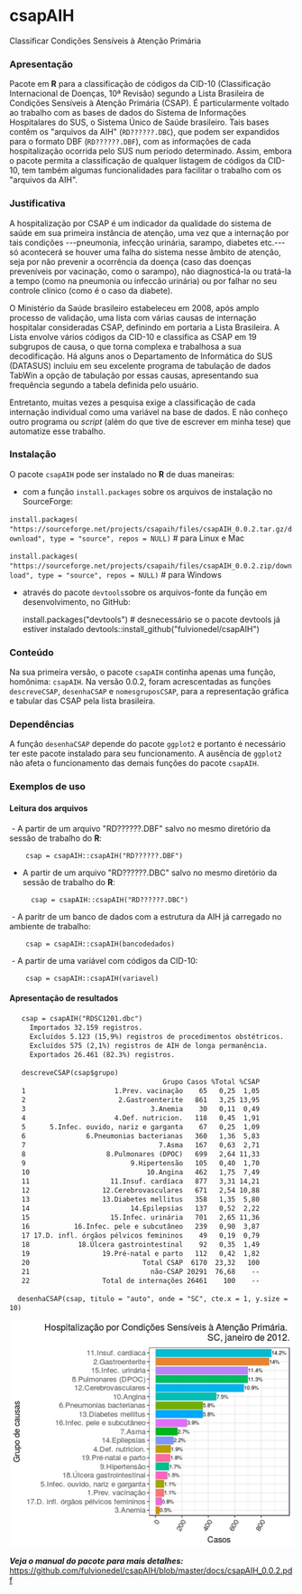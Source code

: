 # csapAIH
Classificar Condições Sensíveis à Atenção Primária

### Apresentação

Pacote em **R** para a classificação de códigos da CID-10 (Classificação Internacional de Doenças, 10ª Revisão) segundo a Lista Brasileira de Condições Sensíveis à Atenção Primária (CSAP). É particularmente voltado ao trabalho com as bases de dados do Sistema de Informações Hospitalares do SUS, o Sistema Único de Saúde brasileiro. Tais bases contêm os "arquivos da AIH" (`RD??????.DBC`), que podem ser expandidos para o formato DBF (`RD??????.DBF`), com as informações de cada hospitalização ocorrida pelo SUS num período determinado. Assim, embora o pacote permita a classificação de qualquer listagem de códigos da CID-10, tem também algumas funcionalidades para facilitar o trabalho com os "arquivos da AIH".

### Justificativa

A hospitalização por CSAP é um indicador da qualidade do sistema de saúde em sua primeira instância de atenção, uma vez que a internação por tais condições ---pneumonia, infecção urinária, sarampo, diabetes etc.---  só acontecerá se houver uma falha do sistema nesse âmbito de atenção, seja por não prevenir a ocorrência da doença (caso das doenças preveníveis por vacinação, como o sarampo), não diagnosticá-la ou tratá-la a tempo (como na pneumonia ou infeccão urinária) ou por falhar no seu controle clínico (como é o caso da diabete).

O Ministério da Saúde brasileiro estabeleceu em 2008, após amplo processo de validação, uma lista com várias causas de internação hospitalar consideradas CSAP, definindo em portaria a Lista Brasileira. A Lista envolve vários códigos da CID-10 e classifica as CSAP em 19 subgrupos de causa, o que torna complexa e trabalhosa a sua decodificação. Há alguns anos o Departamento de Informática do SUS (DATASUS) incluiu em seu excelente programa de tabulação de dados TabWin a opção de tabulação por essas causas, apresentando sua frequência segundo a tabela definida pelo usuário.

Entretanto, muitas vezes a pesquisa exige a classificação de cada internação individual como uma variável na base de dados. E não conheço outro programa ou *script* (além do que tive de escrever em minha tese) que automatize esse trabalho.

### Instalação

O pacote `csapAIH` pode ser instalado no **R** de duas maneiras:
  
  * com a função `install.packages` sobre os arquivos de instalação no SourceForge:
  
  `install.packages( "https://sourceforge.net/projects/csapaih/files/csapAIH_0.0.2.tar.gz/download", type = "source", repos = NULL)` # para Linux e Mac 
  
  `install.packages( "https://sourceforge.net/projects/csapaih/files/csapAIH_0.0.2.zip/download", type = "source", repos = NULL)` # para Windows
  
  * através do pacote `devtools`sobre os arquivos-fonte da função em desenvolvimento, no GitHub:
      
    install.packages("devtools") # desnecessário se o pacote devtools já estiver instalado
    devtools::install_github("fulvionedel/csapAIH")



### Conteúdo

Na sua primeira versão, o pacote `csapAIH` continha apenas uma função, homônima: `csapAIH`. Na versão 0.0.2, foram acrescentadas as funções `descreveCSAP`, `desenhaCSAP` e `nomesgruposCSAP`, para a representação gráfica e tabular das CSAP pela lista brasileira.

### Dependências

A função `desenhaCSAP` depende do pacote `ggplot2` e portanto é necessário ter este pacote instalado para seu funcionamento. A ausência de `ggplot2` não afeta o funcionamento das demais funções do pacote `csapAIH`.

### Exemplos de uso
#### Leitura dos arquivos

  - A partir de um arquivo "RD??????.DBF" salvo no mesmo diretório da sessão de trabalho do **R**:
  
        csap = csapAIH::csapAIH("RD??????.DBF")

- A partir de um arquivo "RD??????.DBC" salvo no mesmo diretório da sessão de trabalho do **R**:
  
        csap = csapAIH::csapAIH("RD??????.DBC")
  
  - A paritr de um banco de dados com a estrutura da AIH já carregado no ambiente de trabalho:
  
        csap = csapAIH::csapAIH(bancodedados)
  
  - A partir de uma variável com códigos da CID-10:
  
        csap = csapAIH::csapAIH(variavel)
 
 #### Apresentação de resultados 
       csap = csapAIH("RDSC1201.dbc")
         Importados 32.159 registros.
         Excluídos 5.123 (15,9%) registros de procedimentos obstétricos.
         Excluídos 575 (2,1%) registros de AIH de longa permanência.
         Exportados 26.461 (82.3%) registros.
       
       descreveCSAP(csap$grupo)
                                          Grupo Casos %Total %CSAP
       1                      1.Prev. vacinação    65   0,25  1,05
       2                       2.Gastroenterite   861   3,25 13,95
       3                               3.Anemia    30   0,11  0,49
       4                      4.Def. nutricion.   118   0,45  1,91
       5      5.Infec. ouvido, nariz e garganta    67   0,25  1,09
       6               6.Pneumonias bacterianas   360   1,36  5,83
       7                                 7.Asma   167   0,63  2,71
       8                    8.Pulmonares (DPOC)   699   2,64 11,33
       9                          9.Hipertensão   105   0,40  1,70
       10                             10.Angina   462   1,75  7,49
       11                    11.Insuf. cardíaca   877   3,31 14,21
       12                  12.Cerebrovasculares   671   2,54 10,88
       13                  13.Diabetes mellitus   358   1,35  5,80
       14                         14.Epilepsias   137   0,52  2,22
       15                    15.Infec. urinária   701   2,65 11,36
       16           16.Infec. pele e subcutâneo   239   0,90  3,87
       17 17.D. infl. órgãos pélvicos femininos    49   0,19  0,79
       18            18.Úlcera gastrointestinal    92   0,35  1,49
       19                  19.Pré-natal e parto   112   0,42  1,82
       20                            Total CSAP  6170  23,32   100
       21                              não-CSAP 20291  76,68    --
       22                  Total de internações 26461    100    --
 
      desenhaCSAP(csap, titulo = "auto", onde = "SC", cte.x = 1, y.size = 10)

![desenhaCSAP(csap, titulo = "auto", onde = "SC", cte.x = 1, y.size = 10)](https://github.com/fulvionedel/csapAIH/blob/master/docs/desenhaCSAP2.jpeg) 

***Veja o manual do pacote para mais detalhes:*** https://github.com/fulvionedel/csapAIH/blob/master/docs/csapAIH_0.0.2.pdf
